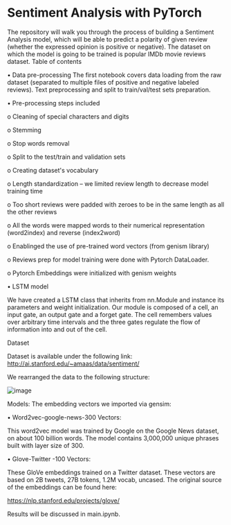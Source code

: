 # Sentiment Analysis with PyTorch
The repository will walk you through the process of building a Sentiment Analysis model, which will be able to predict a polarity of given review (whether the expressed opinion is positive or negative). The dataset on which the model is going to be trained is popular IMDb movie reviews dataset.
Table of contents

•	Data pre-processing
  The first notebook covers data loading from the raw dataset (separated to multiple files of positive and negative labeled reviews). Text preprocessing and split to   train/val/test sets preparation.

•	Pre-processing steps included

o	Cleaning of special characters and digits

o	Stemming

o	Stop words removal

o	Split to the test/train and validation sets

o	Creating dataset's vocabulary

o	Length standardization – we limited review length to decrease model training time

o	Too short reviews were padded with zeroes to be in the same length as all the other reviews

o	All the words were mapped words to their numerical representation (word2index) and reverse (index2word)

o	Enablinged the use of pre-trained word vectors (from genism library)

o	Reviews prep for model training were done with Pytorch DataLoader.

o	Pytorch Embeddings were initialized with genism weights 

•	LSTM model

We have created a LSTM class that inherits from nn.Module and instance its parameters and weight initialization. Our module is composed of a cell, an input gate, an output gate and a forget gate. The cell remembers values over arbitrary time intervals and the three gates regulate the flow of information into and out of the cell.

Dataset

Dataset is available under the following link: http://ai.stanford.edu/~amaas/data/sentiment/

We rearranged the data to the following structure:

![image](https://user-images.githubusercontent.com/93888640/164790181-9e43ed18-39f9-403f-86b6-4e17a777cd09.png)
  
Models:
The embedding vectors we imported via gensim:

•	Word2vec-google-news-300 Vectors:

  This word2vec model was trained by Google on the Google News dataset, on about 100 billion words. The model contains 3,000,000 unique phrases built with layer size of 300.
  
•	Glove-Twitter -100 Vectors: 

  These GloVe embeddings trained on a Twitter dataset. These vectors are based on 2B tweets, 27B tokens, 1.2M vocab, uncased. The original source of the embeddings can be found here:
  
  https://nlp.stanford.edu/projects/glove/

Results will be discussed in main.ipynb.
